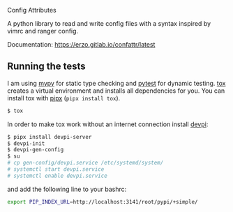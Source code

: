 Config Attributes

A python library to read and write config files
with a syntax inspired by vimrc and ranger config.

Documentation: https://erzo.gitlab.io/confattr/latest


## Running the tests

I am using [mypy](https://www.mypy-lang.org/) for static type checking and [pytest](https://docs.pytest.org/en/latest/) for dynamic testing.
[tox](https://tox.wiki/en/latest/) creates a virtual environment and installs all dependencies for you.
You can install tox with [pipx](https://pypa.github.io/pipx/) (`pipx install tox`).

```bash
$ tox
```

In order to make tox work without an internet connection install [devpi](https://devpi.net/docs/devpi/devpi/stable/%2Bd/index.html):

```bash
$ pipx install devpi-server
$ devpi-init
$ devpi-gen-config
$ su
# cp gen-config/devpi.service /etc/systemd/system/
# systemctl start devpi.service
# systemctl enable devpi.service
```

and add the following line to your bashrc:

```bash
export PIP_INDEX_URL=http://localhost:3141/root/pypi/+simple/
```
